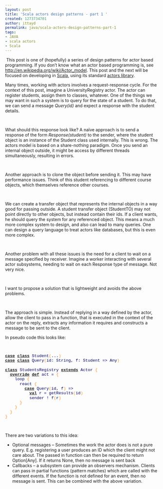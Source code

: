 ```yaml
---
layout: post
title: 'Scala actors design patterns - part 1 '
created: 1273734701
author: ittayd
permalink: java/scala-actors-design-patterns-part-1
tags:
- JAVA
- scala actors
- Scala
---
```

<p>&nbsp;This post is one of (hopefully) a series of design patterns for actor based programming. If you don&rsquo;t know what an actor based programming is, see <a href="http://en.wikipedia.org/wiki/Actor_model">http://en.wikipedia.org/wiki/Actor_model</a>. This post and the next will be focused on developing in <a href="http://www.scala-lang.org/">Scala</a>, using its standard <a href="http://www.scala-lang.org/node/242">actors library</a>.</p>
<p class="MsoNormal">Many times, working with actors involves a request-response cycle. For the context of this post, imagine a UniversityRegistry actor. The actor can register students, assign them to classes, whatever. One of the things we may want in such a system is to query for the state of a student. To do that, we can send a message <i>Query(id)</i> and expect a response with the student details.</p>
<p class="MsoNormal">&nbsp;</p>
<p class="MsoNormal">What should this response look like? A na&iuml;ve approach is to send a response of the form <i>Response(student)</i> to the sender, where the student object is an instance of the Student class used internally. This is wrong. The actors model is based on a share-nothing paradigm. Once you send an internal object outside, it might be access by different threads simultaneously, resulting in errors.</p>
<p class="MsoNormal">&nbsp;</p>
<p class="MsoNormal">Another approach is to clone the object before sending it. This may have performance issues. Think of this student referencing to different course objects, which themselves reference other courses.</p>
<p class="MsoNormal">&nbsp;</p>
<p class="MsoNormal">We can create a transfer object that represents the internal objects in a way good for passing outside. A student transfer object (StudentTO) may not point directly to other objects, but instead contain their ids. If a client wants, he should query the system for any referenced object. This means a much more complex system to design, and also can lead to many queries. One can design a query language to treat actors like databases, but this is even more complex.</p>
<p class="MsoNormal">&nbsp;</p>
<p class="MsoNormal">Another problem with all these issues is the need for a client to wait on a message specified by receiver. Imagine a worker interacting with several actor subsystems, needing to wait on each Response type of message. Not very nice.</p>
<p class="MsoNormal">&nbsp;</p>
<p class="MsoNormal">I want to propose a solution that is lightweight and avoids the above problems.</p>
<p class="MsoNormal">&nbsp;</p>
<p class="MsoNormal">The approach is simple. Instead of replying in a way defined by the actor, allow the client to pass in a function, that is executed in the context of the actor on the reply, extracts any information it requires and constructs a message to be sent to the client.</p>
<p class="MsoNormal">In pseudo code this looks like:</p>
<p class="MsoNormal">&nbsp;</p>
<p class="MsoNormal"><span class="apple-style-span"><span style="font-size:10.0pt;
line-height:115%;font-family:&quot;Courier New&quot;;color:#000066"><a href="http://scala-lang.org/"><b>case</b></a></span></span><span class="apple-converted-space"><span style="font-size:10.0pt;line-height:115%;
font-family:&quot;Courier New&quot;;color:#000066">&nbsp;</span></span><span class="apple-style-span"><span style="font-size:10.0pt;line-height:115%;
font-family:&quot;Courier New&quot;;color:#000066"><a href="http://scala-lang.org/"><b>class</b></a></span></span><span class="apple-converted-space"><span style="font-size:10.0pt;line-height:115%;
font-family:&quot;Courier New&quot;;color:#000066">&nbsp;</span></span><span class="apple-style-span"><span style="font-size:10.0pt;line-height:115%;
font-family:&quot;Courier New&quot;;color:#000066">Student</span></span><span class="apple-style-span"><span style="font-size:10.0pt;line-height:115%;
font-family:&quot;Courier New&quot;;color:#F78811">(</span></span><span class="apple-style-span"><span style="font-size:10.0pt;line-height:115%;
font-family:&quot;Courier New&quot;;color:#000066">...</span></span><span class="apple-style-span"><span style="font-size:10.0pt;line-height:115%;
font-family:&quot;Courier New&quot;;color:#F78811">)</span></span><span style="font-size:
10.0pt;line-height:115%;font-family:&quot;Courier New&quot;;color:#000066"><br />
<span class="apple-style-span"><a href="http://scala-lang.org/"><b>case</b></a></span><span class="apple-converted-space">&nbsp;</span><span class="apple-style-span"><a href="http://scala-lang.org/"><b>class</b></a></span><span class="apple-converted-space">&nbsp;</span><span class="apple-style-span">Query</span></span><span class="apple-style-span"><span style="font-size:10.0pt;line-height:115%;
font-family:&quot;Courier New&quot;;color:#F78811">(</span></span><span class="apple-style-span"><span style="font-size:10.0pt;line-height:115%;
font-family:&quot;Courier New&quot;;color:#000066">id</span></span><span class="apple-style-span"><span style="font-size:10.0pt;line-height:115%;
font-family:&quot;Courier New&quot;;color:navy">:</span></span><span class="apple-converted-space"><span style="font-size:10.0pt;line-height:115%;
font-family:&quot;Courier New&quot;;color:#000066">&nbsp;</span></span><span class="apple-style-span"><span style="font-size:10.0pt;line-height:115%;
font-family:&quot;Courier New&quot;;color:#000066">String, f</span></span><span class="apple-style-span"><span style="font-size:10.0pt;line-height:115%;
font-family:&quot;Courier New&quot;;color:navy">:</span></span><span class="apple-converted-space"><span style="font-size:10.0pt;line-height:115%;
font-family:&quot;Courier New&quot;;color:#000066">&nbsp;</span></span><span class="apple-style-span"><span style="font-size:10.0pt;line-height:115%;
font-family:&quot;Courier New&quot;;color:#000066">Student</span></span><span class="apple-converted-space"><span style="font-size:10.0pt;line-height:115%;
font-family:&quot;Courier New&quot;;color:#000066">&nbsp;</span></span><span class="apple-style-span"><span style="font-size:10.0pt;line-height:115%;
font-family:&quot;Courier New&quot;;color:navy">=&gt;</span></span><span class="apple-converted-space"><span style="font-size:10.0pt;line-height:115%;
font-family:&quot;Courier New&quot;;color:#000066">&nbsp;</span></span><span class="apple-style-span"><span style="font-size:10.0pt;line-height:115%;
font-family:&quot;Courier New&quot;;color:#000066">Any</span></span><span class="apple-style-span"><span style="font-size:10.0pt;line-height:115%;
font-family:&quot;Courier New&quot;;color:#F78811">)</span></span><span class="apple-converted-space"><span style="font-size:10.0pt;line-height:115%;
font-family:&quot;Courier New&quot;;color:#000066">&nbsp;</span></span><span class="apple-style-span"><span style="font-size:10.0pt;line-height:115%;
font-family:&quot;Courier New&quot;;color:#000066">&nbsp;</span></span><span style="font-size:10.0pt;line-height:115%;font-family:&quot;Courier New&quot;;color:#000066"><br />
<br />
<span class="apple-style-span"><a href="http://scala-lang.org/"><b>class</b></a></span><span class="apple-converted-space">&nbsp;</span><span class="apple-style-span">StudentsRegistry</span><span class="apple-converted-space">&nbsp;</span><span class="apple-style-span"><a href="http://scala-lang.org/"><b>extends</b></a></span><span class="apple-converted-space">&nbsp;</span><span class="apple-style-span">Actor</span><span class="apple-converted-space">&nbsp;</span></span><span class="apple-style-span"><span style="font-size:10.0pt;line-height:115%;font-family:&quot;Courier New&quot;;color:#F78811">{</span></span><span style="font-size:10.0pt;line-height:115%;font-family:&quot;Courier New&quot;;color:#000066"><br />
<span class="apple-style-span">&nbsp;</span><span class="apple-converted-space">&nbsp;</span><span class="apple-style-span"><a href="http://scala-lang.org/"><b>override</b></a></span><span class="apple-converted-space">&nbsp;</span><span class="apple-style-span"><a href="http://scala-lang.org/"><b>def</b></a></span><span class="apple-converted-space">&nbsp;</span><span class="apple-style-span">act</span><span class="apple-converted-space">&nbsp;</span></span><span class="apple-style-span"><span style="font-size:10.0pt;line-height:115%;font-family:&quot;Courier New&quot;;color:navy">=</span></span><span class="apple-converted-space"><span style="font-size:10.0pt;line-height:115%;
font-family:&quot;Courier New&quot;;color:#000066">&nbsp;</span></span><span class="apple-style-span"><span style="font-size:10.0pt;line-height:115%;
font-family:&quot;Courier New&quot;;color:#F78811">{</span></span><span style="font-size:
10.0pt;line-height:115%;font-family:&quot;Courier New&quot;;color:#000066"><br />
<span class="apple-style-span">&nbsp; &nbsp; loop</span><span class="apple-converted-space">&nbsp;</span></span><span class="apple-style-span"><span style="font-size:10.0pt;line-height:115%;font-family:&quot;Courier New&quot;;color:#F78811">{</span></span><span style="font-size:10.0pt;line-height:115%;font-family:&quot;Courier New&quot;;color:#000066"><br />
<span class="apple-style-span">&nbsp; &nbsp; &nbsp; react</span><span class="apple-converted-space">&nbsp;</span></span><span class="apple-style-span"><span style="font-size:10.0pt;line-height:115%;font-family:&quot;Courier New&quot;;color:#F78811">{</span></span><span style="font-size:10.0pt;line-height:115%;font-family:&quot;Courier New&quot;;color:#000066"><br />
<span class="apple-style-span">&nbsp; &nbsp; &nbsp; &nbsp;</span><span class="apple-converted-space">&nbsp;</span><span class="apple-style-span"><a href="http://scala-lang.org/"><b>case</b></a></span><span class="apple-converted-space">&nbsp;</span><span class="apple-style-span">Query</span></span><span class="apple-style-span"><span style="font-size:10.0pt;line-height:115%;
font-family:&quot;Courier New&quot;;color:#F78811">(</span></span><span class="apple-style-span"><span style="font-size:10.0pt;line-height:115%;
font-family:&quot;Courier New&quot;;color:#000066">id, f</span></span><span class="apple-style-span"><span style="font-size:10.0pt;line-height:115%;
font-family:&quot;Courier New&quot;;color:#F78811">)</span></span><span class="apple-converted-space"><span style="font-size:10.0pt;line-height:115%;
font-family:&quot;Courier New&quot;;color:#000066">&nbsp;</span></span><span class="apple-style-span"><span style="font-size:10.0pt;line-height:115%;
font-family:&quot;Courier New&quot;;color:navy">=&gt;</span></span><span class="apple-converted-space"><span style="font-size:10.0pt;line-height:115%;
font-family:&quot;Courier New&quot;;color:#000066">&nbsp;</span></span><span style="font-size:10.0pt;line-height:115%;font-family:&quot;Courier New&quot;;color:#000066"><br />
<span class="apple-style-span">&nbsp; &nbsp; &nbsp; &nbsp; &nbsp;</span><span class="apple-converted-space">&nbsp;</span><span class="apple-style-span"><a href="http://scala-lang.org/"><b>val</b></a></span><span class="apple-converted-space">&nbsp;</span><span class="apple-style-span">r</span><span class="apple-converted-space">&nbsp;</span></span><span class="apple-style-span"><span style="font-size:10.0pt;line-height:115%;font-family:&quot;Courier New&quot;;color:navy">=</span></span><span class="apple-converted-space"><span style="font-size:10.0pt;line-height:115%;
font-family:&quot;Courier New&quot;;color:#000066">&nbsp;</span></span><span class="apple-style-span"><span style="font-size:10.0pt;line-height:115%;
font-family:&quot;Courier New&quot;;color:#000066">getResults</span></span><span class="apple-style-span"><span style="font-size:10.0pt;line-height:115%;
font-family:&quot;Courier New&quot;;color:#F78811">(</span></span><span class="apple-style-span"><span style="font-size:10.0pt;line-height:115%;
font-family:&quot;Courier New&quot;;color:#000066">id</span></span><span class="apple-style-span"><span style="font-size:10.0pt;line-height:115%;
font-family:&quot;Courier New&quot;;color:#F78811">)</span></span><span style="font-size:
10.0pt;line-height:115%;font-family:&quot;Courier New&quot;;color:#000066"><br />
<span class="apple-style-span">&nbsp; &nbsp; &nbsp; &nbsp; &nbsp; sender</span><span class="apple-converted-space">&nbsp;</span></span><span class="apple-style-span"><span style="font-size:10.0pt;line-height:115%;font-family:&quot;Courier New&quot;;color:navy">!</span></span><span class="apple-converted-space"><span style="font-size:10.0pt;line-height:115%;
font-family:&quot;Courier New&quot;;color:#000066">&nbsp;</span></span><span class="apple-style-span"><span style="font-size:10.0pt;line-height:115%;
font-family:&quot;Courier New&quot;;color:#000066">f</span></span><span class="apple-style-span"><span style="font-size:10.0pt;line-height:115%;
font-family:&quot;Courier New&quot;;color:#F78811">(</span></span><span class="apple-style-span"><span style="font-size:10.0pt;line-height:115%;
font-family:&quot;Courier New&quot;;color:#000066">r</span></span><span class="apple-style-span"><span style="font-size:10.0pt;line-height:115%;
font-family:&quot;Courier New&quot;;color:#F78811">)</span></span><span style="font-size:
10.0pt;line-height:115%;font-family:&quot;Courier New&quot;;color:#000066"><br />
<span class="apple-style-span">&nbsp; &nbsp; &nbsp;</span><span class="apple-converted-space">&nbsp;</span></span><span class="apple-style-span"><span style="font-size:10.0pt;line-height:115%;font-family:&quot;Courier New&quot;;color:#F78811">}</span></span><span style="font-size:10.0pt;line-height:115%;font-family:&quot;Courier New&quot;;color:#000066"><br />
<span class="apple-style-span">&nbsp; &nbsp;</span><span class="apple-converted-space">&nbsp;</span></span><span class="apple-style-span"><span style="font-size:10.0pt;line-height:115%;font-family:&quot;Courier New&quot;;color:#F78811">}</span></span><span style="font-size:10.0pt;line-height:115%;font-family:&quot;Courier New&quot;;color:#000066"><br />
<span class="apple-style-span">&nbsp;</span><span class="apple-converted-space">&nbsp;</span></span><span class="apple-style-span"><span style="font-size:10.0pt;line-height:115%;
font-family:&quot;Courier New&quot;;color:#F78811">}</span></span><span style="font-size:
10.0pt;line-height:115%;font-family:&quot;Courier New&quot;;color:#000066"><br />
</span><span class="apple-style-span"><span style="font-size:10.0pt;line-height:
115%;font-family:&quot;Courier New&quot;;color:#F78811">}</span></span></p>
<p class="MsoNormal"><b><span style="font-size:10.0pt;line-height:115%;font-family:&quot;Verdana&quot;,&quot;sans-serif&quot;;
mso-bidi-font-family:Verdana;color:black"><o:p></o:p></span></b></p>
<p class="MsoNormal">&nbsp;</p>
<p class="MsoNormal">There are two variations to this idea:</p>
<ul style="margin-top:0cm" type="disc">
    <li class="MsoNormal" style="mso-list:l0 level1 lfo1">Optional messages &ndash;      Sometimes the work the actor does is not a pure query. E.g. registering a      user produces an ID which the client might not care about. The passed in      function can then be required to return Option[Any]. If it returns None,      then no message is sent back</li>
    <li class="MsoNormal" style="mso-list:l0 level1 lfo1">Callbacks &ndash; a subsystem      can provide an observers mechanism. Clients can pass in partial functions      (pattern matches) which are called with the different events. If the      function is not defined for an event, then no message is sent. This can be      combined with the above variation.</li>
</ul>
<p>&nbsp;</p>
